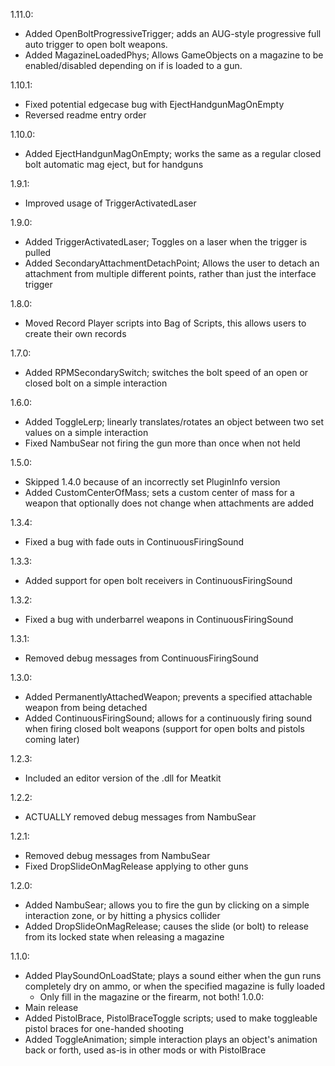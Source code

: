1.11.0:
- Added OpenBoltProgressiveTrigger; adds an AUG-style progressive full auto trigger to open bolt weapons.
- Added MagazineLoadedPhys; Allows GameObjects on a magazine to be enabled/disabled depending on if is loaded to a gun.

1.10.1:
- Fixed potential edgecase bug with EjectHandgunMagOnEmpty
- Reversed readme entry order

1.10.0:
- Added EjectHandgunMagOnEmpty; works the same as a regular closed bolt automatic mag eject, but for handguns

1.9.1:
- Improved usage of TriggerActivatedLaser

1.9.0:
- Added TriggerActivatedLaser; Toggles on a laser when the trigger is pulled
- Added SecondaryAttachmentDetachPoint; Allows the user to detach an attachment from multiple different points, rather than just the interface trigger

1.8.0:
- Moved Record Player scripts into Bag of Scripts, this allows users to create their own records

1.7.0:
- Added RPMSecondarySwitch; switches the bolt speed of an open or closed bolt on a simple interaction

1.6.0:
- Added ToggleLerp; linearly translates/rotates an object between two set values on a simple interaction
- Fixed NambuSear not firing the gun more than once when not held

1.5.0:
- Skipped 1.4.0 because of an incorrectly set PluginInfo version
- Added CustomCenterOfMass; sets a custom center of mass for a weapon that optionally does not change when attachments are added

1.3.4:
- Fixed a bug with fade outs in ContinuousFiringSound

1.3.3:
- Added support for open bolt receivers in ContinuousFiringSound

1.3.2:
- Fixed a bug with underbarrel weapons in ContinuousFiringSound

1.3.1:
- Removed debug messages from ContinuousFiringSound

1.3.0:
- Added PermanentlyAttachedWeapon; prevents a specified attachable weapon from being detached
- Added ContinuousFiringSound; allows for a continuously firing sound when firing closed bolt weapons (support for open bolts and pistols coming later)

1.2.3:
- Included an editor version of the .dll for Meatkit

1.2.2:
- ACTUALLY removed debug messages from NambuSear

1.2.1:
- Removed debug messages from NambuSear
- Fixed DropSlideOnMagRelease applying to other guns

1.2.0:
- Added NambuSear; allows you to fire the gun by clicking on a simple interaction zone, or by hitting a physics collider
- Added DropSlideOnMagRelease; causes the slide (or bolt) to release from its locked state when releasing a magazine

1.1.0:
- Added PlaySoundOnLoadState; plays a sound either when the gun runs completely dry on ammo, or when the specified magazine is fully loaded
	* Only fill in the magazine or the firearm, not both!
1.0.0:
- Main release
- Added PistolBrace, PistolBraceToggle scripts; used to make toggleable pistol braces for one-handed shooting
- Added ToggleAnimation; simple interaction plays an object's animation back or forth, used as-is in other mods or with PistolBrace